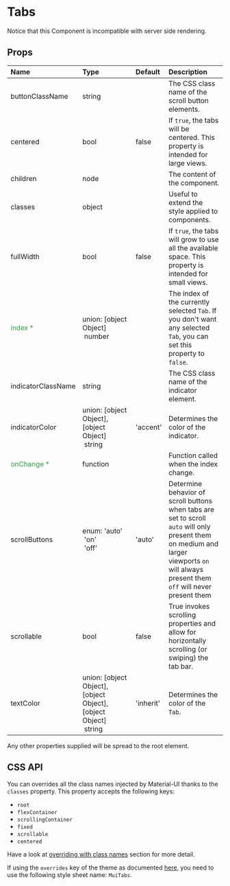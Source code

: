 <!--- This documentation is automatically generated, do not try to edit it. -->

# Tabs

Notice that this Component is incompatible with server side rendering.

## Props
| Name | Type | Default | Description |
|:-----|:-----|:--------|:------------|
| buttonClassName | string |  | The CSS class name of the scroll button elements. |
| centered | bool | false | If `true`, the tabs will be centered. This property is intended for large views. |
| children | node |  | The content of the component. |
| classes | object |  | Useful to extend the style applied to components. |
| fullWidth | bool | false | If `true`, the tabs will grow to use all the available space. This property is intended for small views. |
| <span style="color: #31a148">index *</span> | union:&nbsp;[object Object]<br>&nbsp;number<br> |  | The index of the currently selected `Tab`. If you don't want any selected `Tab`, you can set this property to `false`. |
| indicatorClassName | string |  | The CSS class name of the indicator element. |
| indicatorColor | union:&nbsp;[object Object],[object Object]<br>&nbsp;string<br> | 'accent' | Determines the color of the indicator. |
| <span style="color: #31a148">onChange *</span> | function |  | Function called when the index change. |
| scrollButtons | enum:&nbsp;'auto'<br>&nbsp;'on'<br>&nbsp;'off'<br> | 'auto' | Determine behavior of scroll buttons when tabs are set to scroll `auto` will only present them on medium and larger viewports `on` will always present them `off` will never present them |
| scrollable | bool | false | True invokes scrolling properties and allow for horizontally scrolling (or swiping) the tab bar. |
| textColor | union:&nbsp;[object Object],[object Object],[object Object]<br>&nbsp;string<br> | 'inherit' | Determines the color of the `Tab`. |

Any other properties supplied will be spread to the root element.

## CSS API

You can overrides all the class names injected by Material-UI thanks to the `classes` property.
This property accepts the following keys:
- `root`
- `flexContainer`
- `scrollingContainer`
- `fixed`
- `scrollable`
- `centered`

Have a look at [overriding with class names](/customization/overrides#overriding-with-class-names)
section for more detail.

If using the `overrides` key of the theme as documented
[here](/customization/themes#customizing-all-instances-of-a-component-type),
you need to use the following style sheet name: `MuiTabs`.
